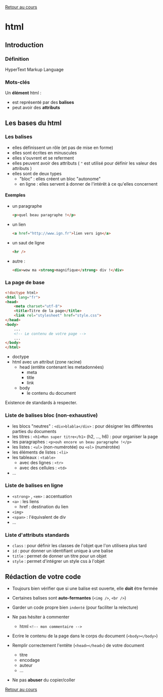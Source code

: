 [Retour au cours](../cours.md)

# html

## Introduction

### Définition

HyperText Markup Language

### Mots-clés

Un __élément__ html	:

* est représenté par des __balises__
* peut avoir des __attributs__

## Les bases du html

### Les balises

* elles définissent un rôle (et pas de mise en forme)
* elles sont écrites en minuscules
* elles s'ouvrent et se referment
* elles peuvent avoir des attributs ( `"` est utilisé pour définir les valeur des attributs )
* elles sont de deux types
	- "bloc" : elles créent un bloc "autonome"
	- en ligne : elles servent à donner de l'intérêt à ce qu'elles concernent

#### Exemples

* un paragraphe

	```html
	<p>quel beau paragraphe !</p>
	```

* un lien

	```html
	<a href="http://www.ign.fr">lien vers ign</a>
	```

* un saut de ligne

	```html
	<hr />
	```

* autre :

	```html
	<div>wow ma <strong>magnifique</strong> div !</div>
	```

### La page de base

```html
<!doctype html>
<html lang="fr">
<head>
	<meta charset="utf-8">
	<title>Titre de la page</title>
	<link rel="stylesheet" href="style.css">
</head>
<body>
	...
	<!-- Le contenu de votre page -->
	...
</body>
</html>
```

* doctype
* html avec un attribut (zone racine)
	- head (entête contenant les metadonnées)
		+ meta
		+ title
		+ link
	- body
		+ le contenu du document

Existence de standards à respecter.

### Liste de balises bloc (non-exhaustive)

* les blocs "neutres" : `<div>blabla</div>` : pour désigner les différentes parties du documents
* les titres : `<h1>Mon super titre</h1>` (h2, ..., h6) : pour organiser la page
* les paragraphes : `<p>ouh encore un beau paragraphe !</p>`
* les listes : `<ul>` (non-numérotée) ou `<ol>` (numérotée)
* les éléments de listes : `<li>`
* les tableaux : `<table>`
	- avec des lignes : `<tr>`
	- avec des cellules : `<td>`
* ...

### Liste de balises en ligne

* `<strong>` , `<em>` : accentuation
* `<a>` : les liens
	- href : destination du lien
* `<img>`
* `<span>` : l'équivalent de div
* ...

### Liste d'attributs standards
* `class` : pour définir les classes de l'objet que l'on utilisera plus tard
* `id` : pour donner un identifiant unique à une balise
* `title` : permet de donner un titre pour un objet
* `style` : permet d'intégrer un style css à l'objet

## Rédaction de votre code

- Toujours bien vérifier que si une balise est ouverte, elle __doit__ être fermée

- Certaines balises sont __auto-fermantes__ (`<img />`, `<br />`)

- Garder un code propre bien `indenté` (pour faciliter la relecture)

- Ne pas hésiter à commenter
	* html `<!-- mon commentaire -->`

- Ecrire le contenu de la page dans le corps du document (`<body></body>`)

- Remplir correctement l'entête (`<head></head>`) de votre document
	* titre
	* encodage
	* auteur
	* ...

- Ne pas __abuser__ du copier/coller

[Retour au cours](../cours.md)
